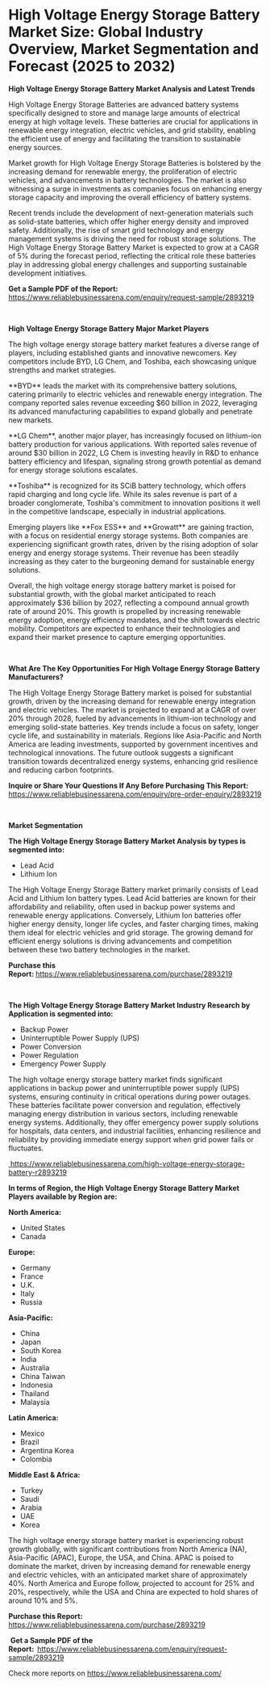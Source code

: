 <p><h1>High Voltage Energy Storage Battery Market Size: Global Industry Overview, Market Segmentation and Forecast (2025 to 2032)</h1></p><p><strong>High Voltage Energy Storage Battery Market Analysis and Latest Trends</strong></p>
<p><p>High Voltage Energy Storage Batteries are advanced battery systems specifically designed to store and manage large amounts of electrical energy at high voltage levels. These batteries are crucial for applications in renewable energy integration, electric vehicles, and grid stability, enabling the efficient use of energy and facilitating the transition to sustainable energy sources. </p><p>Market growth for High Voltage Energy Storage Batteries is bolstered by the increasing demand for renewable energy, the proliferation of electric vehicles, and advancements in battery technologies. The market is also witnessing a surge in investments as companies focus on enhancing energy storage capacity and improving the overall efficiency of battery systems. </p><p>Recent trends include the development of next-generation materials such as solid-state batteries, which offer higher energy density and improved safety. Additionally, the rise of smart grid technology and energy management systems is driving the need for robust storage solutions. The High Voltage Energy Storage Battery Market is expected to grow at a CAGR of 5% during the forecast period, reflecting the critical role these batteries play in addressing global energy challenges and supporting sustainable development initiatives.</p></p>
<p><strong>Get a Sample PDF of the Report:&nbsp;</strong> <a href="https://www.reliablebusinessarena.com/enquiry/request-sample/2893219?utm_campaign=3181&utm_medium=2&utm_source=Github&utm_content=ia&utm_term=15032025&utm_id=high-voltage-energy-storage-battery">https://www.reliablebusinessarena.com/enquiry/request-sample/2893219</a></p>
<p>&nbsp;</p>
<p><strong>High Voltage Energy Storage Battery Major Market Players</strong></p>
<p><p>The high voltage energy storage battery market features a diverse range of players, including established giants and innovative newcomers. Key competitors include BYD, LG Chem, and Toshiba, each showcasing unique strengths and market strategies.</p><p>**BYD** leads the market with its comprehensive battery solutions, catering primarily to electric vehicles and renewable energy integration. The company reported sales revenue exceeding $60 billion in 2022, leveraging its advanced manufacturing capabilities to expand globally and penetrate new markets.</p><p>**LG Chem**, another major player, has increasingly focused on lithium-ion battery production for various applications. With reported sales revenue of around $30 billion in 2022, LG Chem is investing heavily in R&D to enhance battery efficiency and lifespan, signaling strong growth potential as demand for energy storage solutions escalates.</p><p>**Toshiba** is recognized for its SCiB battery technology, which offers rapid charging and long cycle life. While its sales revenue is part of a broader conglomerate, Toshiba's commitment to innovation positions it well in the competitive landscape, especially in industrial applications.</p><p>Emerging players like **Fox ESS** and **Growatt** are gaining traction, with a focus on residential energy storage systems. Both companies are experiencing significant growth rates, driven by the rising adoption of solar energy and energy storage systems. Their revenue has been steadily increasing as they cater to the burgeoning demand for sustainable energy solutions.</p><p>Overall, the high voltage energy storage battery market is poised for substantial growth, with the global market anticipated to reach approximately $36 billion by 2027, reflecting a compound annual growth rate of around 20%. This growth is propelled by increasing renewable energy adoption, energy efficiency mandates, and the shift towards electric mobility. Competitors are expected to enhance their technologies and expand their market presence to capture emerging opportunities.</p></p>
<p>&nbsp;</p>
<p><strong>What Are The Key Opportunities For High Voltage Energy Storage Battery Manufacturers?</strong></p>
<p><p>The High Voltage Energy Storage Battery market is poised for substantial growth, driven by the increasing demand for renewable energy integration and electric vehicles. The market is projected to expand at a CAGR of over 20% through 2028, fueled by advancements in lithium-ion technology and emerging solid-state batteries. Key trends include a focus on safety, longer cycle life, and sustainability in materials. Regions like Asia-Pacific and North America are leading investments, supported by government incentives and technological innovations. The future outlook suggests a significant transition towards decentralized energy systems, enhancing grid resilience and reducing carbon footprints.</p></p>
<p><strong>Inquire or Share Your Questions If Any Before Purchasing This Report:</strong> <a href="https://www.reliablebusinessarena.com/enquiry/pre-order-enquiry/2893219?utm_campaign=3181&utm_medium=2&utm_source=Github&utm_content=ia&utm_term=15032025&utm_id=high-voltage-energy-storage-battery">https://www.reliablebusinessarena.com/enquiry/pre-order-enquiry/2893219</a></p>
<p>&nbsp;</p>
<p><strong>Market Segmentation</strong></p>
<p><strong>The High Voltage Energy Storage Battery Market Analysis by types is segmented into:</strong></p>
<p><ul><li>Lead Acid</li><li>Lithium Ion</li></ul></p>
<p><p>The High Voltage Energy Storage Battery market primarily consists of Lead Acid and Lithium Ion battery types. Lead Acid batteries are known for their affordability and reliability, often used in backup power systems and renewable energy applications. Conversely, Lithium Ion batteries offer higher energy density, longer life cycles, and faster charging times, making them ideal for electric vehicles and grid storage. The growing demand for efficient energy solutions is driving advancements and competition between these two battery technologies in the market.</p></p>
<p><strong>Purchase this Report:&nbsp;</strong><a href="https://www.reliablebusinessarena.com/purchase/2893219?utm_campaign=3181&utm_medium=2&utm_source=Github&utm_content=ia&utm_term=15032025&utm_id=high-voltage-energy-storage-battery">https://www.reliablebusinessarena.com/purchase/2893219</a></p>
<p>&nbsp;</p>
<p><strong>The High Voltage Energy Storage Battery Market Industry Research by Application is segmented into:</strong></p>
<p><ul><li>Backup Power</li><li>Uninterruptible Power Supply (UPS)</li><li>Power Conversion</li><li>Power Regulation</li><li>Emergency Power Supply</li></ul></p>
<p><p>The high voltage energy storage battery market finds significant applications in backup power and uninterruptible power supply (UPS) systems, ensuring continuity in critical operations during power outages. These batteries facilitate power conversion and regulation, effectively managing energy distribution in various sectors, including renewable energy systems. Additionally, they offer emergency power supply solutions for hospitals, data centers, and industrial facilities, enhancing resilience and reliability by providing immediate energy support when grid power fails or fluctuates.</p></p>
<p><a href="https://www.reliablebusinessarena.com/high-voltage-energy-storage-battery-r2893219?utm_campaign=3181&utm_medium=2&utm_source=Github&utm_content=ia&utm_term=15032025&utm_id=high-voltage-energy-storage-battery">&nbsp;https://www.reliablebusinessarena.com/high-voltage-energy-storage-battery-r2893219</a></p>
<p><strong>In terms of Region, the High Voltage Energy Storage Battery Market Players available by Region are:</strong></p>
<p>
    <p> <strong> North America: </strong>
        <ul>
            <li>United States</li>
            <li>Canada</li>
        </ul>
        </p> 
    <p> <strong> Europe: </strong>
        <ul>
            <li>Germany</li>
            <li>France</li>
            <li>U.K.</li>
            <li>Italy</li>
            <li>Russia</li>
        </ul>
        </p> 
    <p> <strong> Asia-Pacific: </strong>
        <ul>
            <li>China</li>
            <li>Japan</li>
            <li>South Korea</li>
            <li>India</li>
            <li>Australia</li>
            <li>China Taiwan</li>
            <li>Indonesia</li>
            <li>Thailand</li>
            <li>Malaysia</li>
        </ul>
        </p> 
    <p> <strong> Latin America: </strong>
        <ul>
            <li>Mexico</li>
            <li>Brazil</li>
            <li>Argentina Korea</li>
            <li>Colombia</li>
        </ul>
        </p> 
    <p> <strong> Middle East & Africa: </strong>
        <ul>
            <li>Turkey</li>
            <li>Saudi</li>
            <li>Arabia</li>
            <li>UAE</li>
            <li>Korea</li>
        </ul>
    </p>
    </p>
<p><p>The high voltage energy storage battery market is experiencing robust growth globally, with significant contributions from North America (NA), Asia-Pacific (APAC), Europe, the USA, and China. APAC is poised to dominate the market, driven by increasing demand for renewable energy and electric vehicles, with an anticipated market share of approximately 40%. North America and Europe follow, projected to account for 25% and 20%, respectively, while the USA and China are expected to hold shares of around 10% and 5%.</p></p>
<p><strong>Purchase this Report: </strong><a href="https://www.reliablebusinessarena.com/purchase/2893219?utm_campaign=3181&utm_medium=2&utm_source=Github&utm_content=ia&utm_term=15032025&utm_id=high-voltage-energy-storage-battery">https://www.reliablebusinessarena.com/purchase/2893219</a></p>
<p>&nbsp;<strong>Get a Sample PDF of the Report:&nbsp;&nbsp;</strong><a href="https://www.reliablebusinessarena.com/enquiry/request-sample/2893219?utm_campaign=3181&utm_medium=2&utm_source=Github&utm_content=ia&utm_term=15032025&utm_id=high-voltage-energy-storage-battery">https://www.reliablebusinessarena.com/enquiry/request-sample/2893219</a></p>
<p><strong></strong></p>
<p>Check more reports on <a href="https://www.reliablebusinessarena.com/?utm_campaign=3181&utm_medium=2&utm_source=Github&utm_content=ia&utm_term=15032025&utm_id=high-voltage-energy-storage-battery">https://www.reliablebusinessarena.com/</a></p>